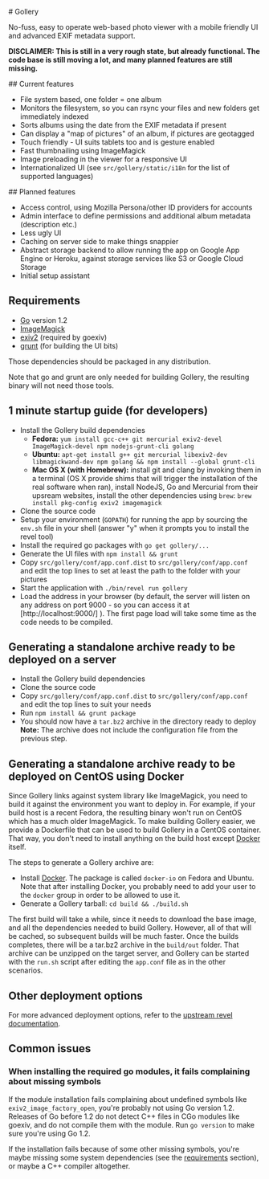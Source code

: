 # Gollery

No-fuss, easy to operate web-based photo viewer with a mobile friendly UI and
advanced EXIF metadata support.

**DISCLAIMER: This is still in a very rough state, but already functional. The
code base is still moving a lot, and many planned features are still missing.**

## Current features

* File system based, one folder = one album
* Monitors the filesystem, so you can rsync your files and new folders get
  immediately indexed
* Sorts albums using the date from the EXIF metadata if present
* Can display a "map of pictures" of an album, if pictures are geotagged
* Touch friendly - UI suits tablets too and is gesture enabled
* Fast thumbnailing using ImageMagick
* Image preloading in the viewer for a responsive UI
* Internationalized UI (see `src/gollery/static/i18n` for the list of supported
  languages)

## Planned features

* Access control, using Mozilla Persona/other ID providers for accounts
* Admin interface to define permissions and additional album metadata
  (description etc.)
* Less ugly UI
* Caching on server side to make things snappier
* Abstract storage backend to allow running the app on Google App Engine or
  Heroku, against storage services like S3 or Google Cloud Storage
* Initial setup assistant

## Requirements

* [Go](http://golang.org/) version 1.2
* [ImageMagick](http://imagemagick.org/)
* [exiv2](http://exiv2.org/) (required by goexiv)
* [grunt](http://gruntjs.com) (for building the UI bits)

Those dependencies should be packaged in any distribution.

Note that go and grunt are only needed for building Gollery, the resulting
binary will not need those tools.

## 1 minute startup guide (for developers)

* Install the Gollery build dependencies
  * **Fedora:** `yum install gcc-c++ git mercurial exiv2-devel ImageMagick-devel
    npm nodejs-grunt-cli golang`
  * **Ubuntu:** `apt-get install g++ git mercurial libexiv2-dev
    libmagickwand-dev npm golang && npm install --global grunt-cli`
  * **Mac OS X (with Homebrew):** install git and clang by invoking them in a
    terminal (OS X provide shims that will trigger the installation of the real
    software when ran), install NodeJS, Go and Mercurial from their upsream
    websites, install the other dependencies using `brew`: `brew install
    pkg-config exiv2 imagemagick`
* Clone the source code
* Setup your environment (`GOPATH`) for running the app by sourcing the `env.sh`
  file in your shell (answer "y" when it prompts you to install the revel tool)
* Install the required go packages with `go get gollery/...`
* Generate the UI files with `npm install && grunt`
* Copy `src/gollery/conf/app.conf.dist` to `src/gollery/conf/app.conf` and edit
  the top lines to set at least the path to the folder with your pictures
* Start the application with `./bin/revel run gollery`
* Load the address in your browser (by default, the server will listen on any
  address on port 9000 - so you can access it at [http://localhost:9000/] ).
  The first page load will take some time as the code needs to be compiled.

## Generating a standalone archive ready to be deployed on a server

* Install the Gollery build dependencies
* Clone the source code
* Copy `src/gollery/conf/app.conf.dist` to `src/gollery/conf/app.conf` and edit
  the top lines to suit your needs
* Run `npm install && grunt package`
* You should now have a `tar.bz2` archive in the directory ready to deploy
  **Note:** The archive does not include the configuration file from the
  previous step.

## Generating a standalone archive ready to be deployed on CentOS using Docker

Since Gollery links against system library like ImageMagick, you need to build
it against the environment you want to deploy in. For example, if your build
host is a recent Fedora, the resulting binary won't run on CentOS which has a
much older ImageMagick.  To make building Gollery easier, we provide a
Dockerfile that can be used to build Gollery in a CentOS container. That way,
you don't need to install anything on the build host except
[Docker](http://docker.io/) itself.

The steps to generate a Gollery archive are:

* Install [Docker](http://docker.io). The package is called `docker-io` on
  Fedora and Ubuntu. Note that after installing Docker, you probably need to add
  your user to the `docker` group in order to be allowed to use it.
* Generate a Gollery tarball: `cd build && ./build.sh`

The first build will take a while, since it needs to download the base image,
and all the dependencies needed to build Gollery. However, all of that will be
cached, so subsequent builds will be much faster. Once the builds completes,
there will be a tar.bz2 archive in the `build/out` folder. That archive can be
unzipped on the target server, and Gollery can be started with the `run.sh`
script after editing the `app.conf` file as in the other scenarios.

## Other deployment options

For more advanced deployment options, refer to the [upstream revel
documentation](http://robfig.github.io/revel/manual/deployment.html).

## Common issues

### When installing the required go modules, it fails complaining about missing symbols

If the module installation fails complaining about undefined symbols like
`exiv2_image_factory_open`, you're probably not using Go version 1.2. Releases
of Go before 1.2 do not detect C++ files in CGo modules like goexiv, and do
not compile them with the module. Run `go version` to make sure you're using
Go 1.2.

If the installation fails because of some other missing symbols, you're maybe
missing some system dependencies (see the [requirements](#requirements)
section), or maybe a C++ compiler altogether.
